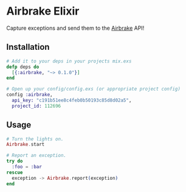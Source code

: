 # Airbrake Elixir

Capture exceptions and send them to the [Airbrake](http://airbrake.com) API!

## Installation

```elixir
# Add it to your deps in your projects mix.exs
defp deps do
  [{:airbrake, "~> 0.1.0"}]
end

# Open up your config/config.exs (or appropriate project config)
config :airbrake, 
  api_key: "c191b51ee8c4feb0b50193c85d8d02a5",
  project_id: 112696
```

## Usage

```elixir
# Turn the lights on.
Airbrake.start

# Report an exception.
try do
  :foo = :bar
rescue
  exception -> Airbrake.report(exception)
end
```
